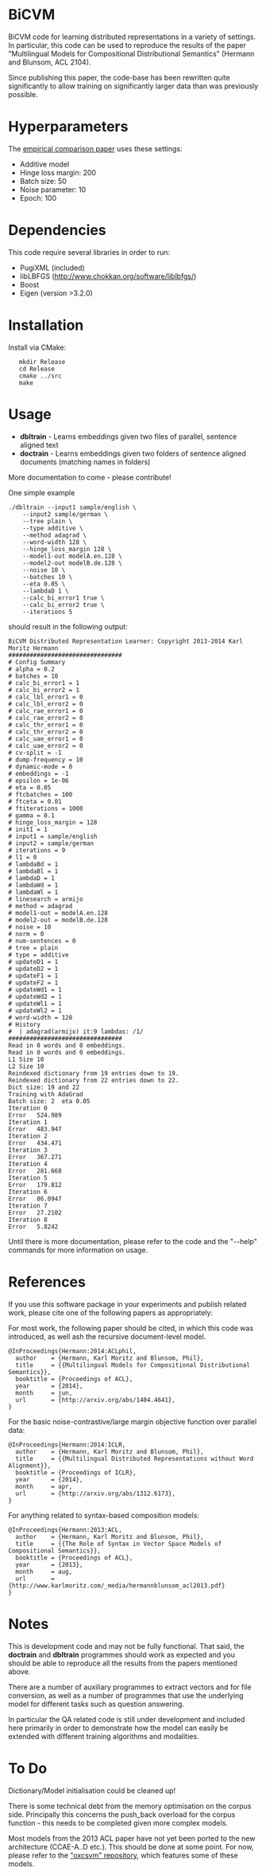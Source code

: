 BiCVM
======

BiCVM code for learning distributed representations in a variety of settings. In
particular, this code can be used to reproduce the results of the paper
"Multilingual Models for Compositional Distributional Semantics" (Hermann and
Blunsom, ACL 2104).

Since publishing this paper, the code-base has been rewritten quite
significantly to allow training on significantly larger data than was previously
possible.

Hyperparameters
====

The [empirical comparison paper](http://cogcomp.cs.illinois.edu/papers/acl2016.pdf) uses these settings:

- Additive model
- Hinge loss margin: 200
- Batch size: 50
- Noise parameter: 10
- Epoch: 100

Dependencies
====

This code require several libraries in order to run:

* PugiXML (included)
* libLBFGS (http://www.chokkan.org/software/liblbfgs/)
* Boost
* Eigen (version >3.2.0)

Installation
====

Install via CMake:
```
   mkdir Release
   cd Release
   cmake ../src
   make
```

Usage
====

* **dbltrain** - Learns embeddings given two files of parallel, sentence aligned
text
* **doctrain** - Learns embeddings given two folders of sentence aligned
documents (matching names in folders)

More documentation to come - please contribute!

One simple example
```
./dbltrain --input1 sample/english \
    --input2 sample/german \
    --tree plain \
    --type additive \
    --method adagrad \
    --word-width 128 \
    --hinge_loss_margin 128 \
    --model1-out modelA.en.128 \
    --model2-out modelB.de.128 \
    --noise 10 \
    --batches 10 \
    --eta 0.05 \
    --lambdaD 1 \
    --calc_bi_error1 true \
    --calc_bi_error2 true \
    --iterations 5
```
should result in the following output:
```
BiCVM Distributed Representation Learner: Copyright 2013-2014 Karl Moritz Hermann
################################
# Config Summary
# alpha = 0.2
# batches = 10
# calc_bi_error1 = 1
# calc_bi_error2 = 1
# calc_lbl_error1 = 0
# calc_lbl_error2 = 0
# calc_rae_error1 = 0
# calc_rae_error2 = 0
# calc_thr_error1 = 0
# calc_thr_error2 = 0
# calc_uae_error1 = 0
# calc_uae_error2 = 0
# cv-split = -1
# dump-frequency = 10
# dynamic-mode = 0
# embeddings = -1
# epsilon = 1e-06
# eta = 0.05
# ftcbatches = 100
# ftceta = 0.01
# ftiterations = 1000
# gamma = 0.1
# hinge_loss_margin = 128
# initI = 1
# input1 = sample/english
# input2 = sample/german
# iterations = 9
# l1 = 0
# lambdaBd = 1
# lambdaBl = 1
# lambdaD = 1
# lambdaWd = 1
# lambdaWl = 1
# linesearch = armijo
# method = adagrad
# model1-out = modelA.en.128
# model2-out = modelB.de.128
# noise = 10
# norm = 0
# num-sentences = 0
# tree = plain
# type = additive
# updateD1 = 1
# updateD2 = 1
# updateF1 = 1
# updateF2 = 1
# updateWd1 = 1
# updateWd2 = 1
# updateWl1 = 1
# updateWl2 = 1
# word-width = 128
# History
#  | adagrad(armijo) it:9 lambdas: /1/
################################
Read in 0 words and 0 embeddings.
Read in 0 words and 0 embeddings.
L1 Size 10
L2 Size 10
Reindexed dictionary from 19 entries down to 19.
Reindexed dictionary from 22 entries down to 22.
Dict size: 19 and 22
Training with AdaGrad
Batch size: 2  eta 0.05
Iteration 0
Error	524.989
Iteration 1
Error	483.947
Iteration 2
Error	434.471
Iteration 3
Error	367.271
Iteration 4
Error	281.668
Iteration 5
Error	179.812
Iteration 6
Error	86.0947
Iteration 7
Error	27.2102
Iteration 8
Error	5.8242
```

Until there is more documentation, please refer to the code and the "--help"
commands for more information on usage.

References
====

If you use this software package in your experiments and publish related work,
   please cite one of the following papers as appropriately:

For most work, the following paper should be cited, in which this code was
introduced, as well ash the recursive document-level model.
```
@InProceedings{Hermann:2014:ACLphil,
  author    = {Hermann, Karl Moritz and Blunsom, Phil},
  title     = {{Multilingual Models for Compositional Distributional Semantics}},
  booktitle = {Proceedings of ACL},
  year      = {2014},
  month     = jun,
  url       = {http://arxiv.org/abs/1404.4641},
}
```

For the basic noise-contrastive/large margin objective function over parallel
data:

```
@InProceedings{Hermann:2014:ICLR,
  author    = {Hermann, Karl Moritz and Blunsom, Phil},
  title     = {{Multilingual Distributed Representations without Word Alignment}},
  booktitle = {Proceedings of ICLR},
  year      = {2014},
  month     = apr,
  url       = {http://arxiv.org/abs/1312.6173},
}
```

For anything related to syntax-based composition models:
```
@InProceedings{Hermann:2013:ACL,
  author    = {Hermann, Karl Moritz and Blunsom, Phil},
  title     = {{The Role of Syntax in Vector Space Models of Compositional Semantics}},
  booktitle = {Proceedings of ACL},
  year      = {2013},
  month     = aug,
  url       = {http://www.karlmoritz.com/_media/hermannblunsom_acl2013.pdf}
}
```

Notes
====

This is development code and may not be fully functional. That said, the
**doctrain** and **dbltrain** programmes should work as expected and you should
be able to reproduce all the results from the papers mentioned above.

There are a number of auxiliary programmes to extract vectors and for file
conversion, as well as a number of programmes that use the underlying model for
different tasks such as question answering.

In particular the QA related code is still under development and included here
primarily in order to demonstrate how the model can easily be extended with
different training algorithms and modalities.


To Do
====

Dictionary/Model initialisation could be cleaned up!

There is some technical debt from the memory optimisation on the corpus side.
Principally this concerns the push_back overload for the corpus function - this
needs to be completed given more complex models.

Most models from the 2013 ACL paper have not yet been ported to the new
architecture (CCAE-A..D etc.). This should be done at some point. For now,
please refer to the ["oxcsvm" repository](https://github.com/karlmoritz/oxcvsm),
which features some of these models.
